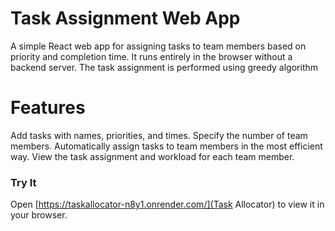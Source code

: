 # Task Assignment Web App
A simple React web app for assigning tasks to team members based on priority and completion time. It runs entirely in the browser without a backend server. The task assignment is performed using greedy algorithm

# Features
Add tasks with names, priorities, and times.
Specify the number of team members.
Automatically assign tasks to team members in the most efficient way.
View the task assignment and workload for each team member.

### Try It
Open [https://taskallocator-n8y1.onrender.com/](Task Allocator) to view it in your browser.
